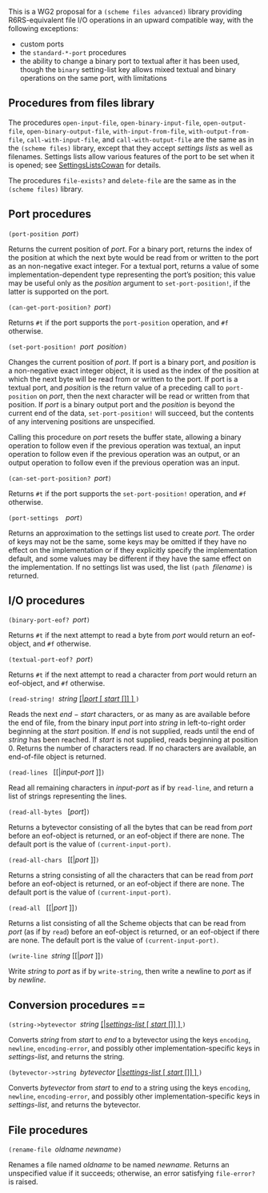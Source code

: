 This is a WG2 proposal for a `(scheme files advanced)` library providing R6RS-equivalent file I/O operations in an upward compatible way, with the following exceptions:

* custom ports
* the `standard-*-port` procedures
* the ability to change a binary port to textual after it has been used, though the `binary` setting-list key allows mixed textual and binary operations on the same port, with limitations


## Procedures from files library

The procedures `open-input-file`, `open-binary-input-file`, `open-output-file`, `open-binary-output-file`, `with-input-from-file`, `with-output-from-file`, `call-with-input-file`, and `call-with-output-file` are the same as in the `(scheme files)` library, except that they accept *settings lists* as well as filenames.  Settings lists allow various features of the port to be set when it is opened; see [SettingsListsCowan](SettingsListsCowan.md) for details.

The procedures `file-exists?` and `delete-file` are the same as in the `(scheme files)` library.

## Port procedures

`(port-position `*port*`)`

Returns the current position of *port*.  For a binary port, returns the index of the position at which the next byte would be read from or written to the port as an non-negative exact integer. For a textual port, returns a value of some implementation-dependent type representing the port’s position; this value may be useful only as the *position* argument to `set-port-position!`, if the latter is supported on the port.

`(can-get-port-position? `*port*`)`

Returns `#t` if the port supports the `port-position` operation, and `#f` otherwise.

`(set-port-position! `*port*` `*position*`)`

Changes the current position of *port*.  If port is a binary port, and *position* is a non-negative exact integer object, it is used as the index of the position at which the next byte will be read from or written to the port. If port is a textual port, and *position* is the return value of a preceding call to `port-position` on *port*, then the next character will be read or written from that position.  If *port* is a binary output port and the *position* is beyond the current end of the data, `set-port-position!` will succeed, but the contents of any intervening positions are unspecified.

Calling this procedure on *port* resets the buffer state, allowing a binary operation to follow even if the previous operation was textual, an input operation to follow even if the previous operation was an output, or an output operation to follow even if the previous operation was an input.

`(can-set-port-position? `*port*`)`

Returns `#t` if the port supports the `set-port-position!` operation, and `#f` otherwise.

`(port-settings  `*port*`)`

Returns an approximation to the settings list used to create *port*.  The order of keys may not be the same, some keys may be omitted if they have no effect on the implementation or if they explicitly specify the implementation default, and some values may be different if they have the same effect on the implementation.  If no settings list was used, the list `(path `*filename*`)` is returned.

## I/O procedures

`(binary-port-eof? `*port*`)`

Returns `#t` if the next attempt to read a byte from *port* would return an eof-object, and `#f` otherwise.

`(textual-port-eof? `*port*`)`

Returns `#t` if the next attempt to read a character from *port* would return an eof-object, and `#f` otherwise.

`(read-string! `*string* [[|*port* [ *start* []] ] ]( *end*) `)`

Reads the next *end* − *start* characters, or as many as are available before the end of file, from the binary input *port* into *string* in left-to-right order beginning at the *start* position. If *end* is not supplied, reads until the end of *string* has been reached. If *start* is not supplied, reads beginning at position 0. Returns the number of characters read.
If no characters are available, an end-of-file object is returned.

`(read-lines ` [[|*input-port* ]]`)`

Read all remaining characters in *input-port* as if by `read-line`, and return a list of strings representing the lines.

`(read-all-bytes ` [*port*]`)`

Returns a bytevector consisting of all the bytes that can be read from *port* before an eof-object is returned, or an eof-object if there are none.  The default port is the value of `(current-input-port)`.

`(read-all-chars ` [[|*port* ]]`)`

Returns a string consisting of all the characters that can be read from *port* before an eof-object is returned, or an eof-object if there are none.  The default port is the value of `(current-input-port)`.

`(read-all ` [[|*port* ]]`)`

Returns a list consisting of all the Scheme objects that can be read from *port* (as if by `read`) before an eof-object is returned, or an eof-object if there are none.  The default port is the value of `(current-input-port)`.

`(write-line `*string* [[|*port* ]]`)`

Write *string* to *port* as if by `write-string`, then write a newline to *port* as if by *newline*.

## Conversion procedures ==

`(string->bytevector `*string* [[|*settings-list* [ *start* []] ] ]( *end*) `)`

Converts *string* from *start* to *end* to a bytevector using the keys `encoding`, `newline`, `encoding-error`, and possibly other implementation-specific keys in *settings-list*, and returns the string.

`(bytevector->string `*bytevector* [[|*settings-list* [ *start* []] ] ]( *end*) `)`

Converts *bytevector* from *start* to *end* to a string using the keys `encoding`, `newline`, `encoding-error`, and possibly other implementation-specific keys in *settings-list*, and returns the bytevector.

## File procedures

`(rename-file `*oldname newname*`)`

Renames a file named *oldname* to be named *newname*.  Returns an unspecified value if it succeeds; otherwise, an error satisfying `file-error?` is raised.
